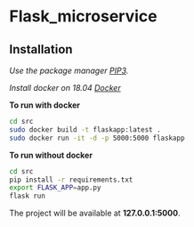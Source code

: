 # Flask_microservice

## Installation
*Use the package manager [PIP3](https://pip.pypa.io/en/stable/).*

*Install docker on 18.04 [Docker](https://www.digitalocean.com/community/tutorials/how-to-install-and-use-docker-on-ubuntu-18-04)*

**To run with docker**
```bash
cd src
sudo docker build -t flaskapp:latest .
sudo docker run -it -d -p 5000:5000 flaskapp
```

**To run without docker**
```bash
cd src
pip install -r requirements.txt
export FLASK_APP=app.py
flask run
```

The project will be available at **127.0.0.1:5000**.




